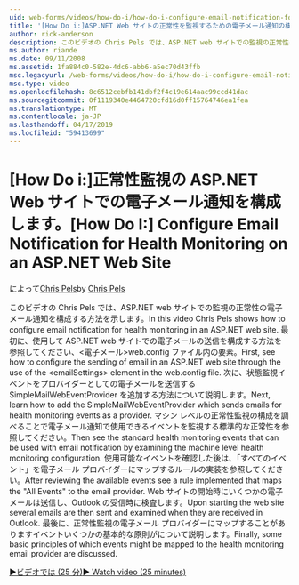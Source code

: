 ```yaml
---
uid: web-forms/videos/how-do-i/how-do-i-configure-email-notification-for-health-monitoring-on-an-aspnet-web-site
title: '[How Do i:]ASP.NET Web サイトの正常性を監視するための電子メール通知の構成 |Microsoft Docs'
author: rick-anderson
description: このビデオの Chris Pels では、ASP.NET web サイトでの監視の正常性の電子メール通知を構成する方法を示します。 最初に、電子メールの送信を構成する方法を参照してください.
ms.author: riande
ms.date: 09/11/2008
ms.assetid: 1fa884c0-582e-4dc6-abb6-a5ec70d43ffb
msc.legacyurl: /web-forms/videos/how-do-i/how-do-i-configure-email-notification-for-health-monitoring-on-an-aspnet-web-site
msc.type: video
ms.openlocfilehash: 8c6512cebfb141dbf2f4c19e614aac99ccd41dac
ms.sourcegitcommit: 0f1119340e4464720cfd16d0ff15764746ea1fea
ms.translationtype: MT
ms.contentlocale: ja-JP
ms.lasthandoff: 04/17/2019
ms.locfileid: "59413699"
---
```

# <a name="how-do-i-configure-email-notification-for-health-monitoring-on-an-aspnet-web-site"></a><span data-ttu-id="2b69d-104">[How Do i:]正常性監視の ASP.NET Web サイトでの電子メール通知を構成します。</span><span class="sxs-lookup"><span data-stu-id="2b69d-104">[How Do I:] Configure Email Notification for Health Monitoring on an ASP.NET Web Site</span></span>

<span data-ttu-id="2b69d-105">によって[Chris Pels](https://twitter.com/chrispels)</span><span class="sxs-lookup"><span data-stu-id="2b69d-105">by [Chris Pels](https://twitter.com/chrispels)</span></span>

<span data-ttu-id="2b69d-106">このビデオの Chris Pels では、ASP.NET web サイトでの監視の正常性の電子メール通知を構成する方法を示します。</span><span class="sxs-lookup"><span data-stu-id="2b69d-106">In this video Chris Pels shows how to configure email notification for health monitoring in an ASP.NET web site.</span></span> <span data-ttu-id="2b69d-107">最初に、使用して ASP.NET web サイトでの電子メールの送信を構成する方法を参照してください、&lt;電子メール&gt;web.config ファイル内の要素。</span><span class="sxs-lookup"><span data-stu-id="2b69d-107">First, see how to configure the sending of email in an ASP.NET web site through the use of the &lt;emailSettings&gt; element in the web.config file.</span></span> <span data-ttu-id="2b69d-108">次に、状態監視イベントをプロバイダーとしての電子メールを送信する SimpleMailWebEventProvider を追加する方法について説明します。</span><span class="sxs-lookup"><span data-stu-id="2b69d-108">Next, learn how to add the SimpleMailWebEventProvider which sends emails for health monitoring events as a provider.</span></span> <span data-ttu-id="2b69d-109">マシン レベルの正常性監視の構成を調べることで電子メール通知で使用できるイベントを監視する標準的な正常性を参照してください。</span><span class="sxs-lookup"><span data-stu-id="2b69d-109">Then see the standard health monitoring events that can be used with email notification by examining the machine level health monitoring configuration.</span></span> <span data-ttu-id="2b69d-110">使用可能なイベントを確認した後は、「すべてのイベント」を電子メール プロバイダーにマップするルールの実装を参照してください。</span><span class="sxs-lookup"><span data-stu-id="2b69d-110">After reviewing the available events see a rule implemented that maps the "All Events" to the email provider.</span></span> <span data-ttu-id="2b69d-111">Web サイトの開始時にいくつかの電子メールは送信し、Outlook の受信時に検査します。</span><span class="sxs-lookup"><span data-stu-id="2b69d-111">Upon starting the web site several emails are then sent and examined when they are received in Outlook.</span></span> <span data-ttu-id="2b69d-112">最後に、正常性監視の電子メール プロバイダーにマップすることがありますイベントいくつかの基本的な原則がについて説明します。</span><span class="sxs-lookup"><span data-stu-id="2b69d-112">Finally, some basic principles of which events might be mapped to the health monitoring email provider are discussed.</span></span>

[<span data-ttu-id="2b69d-113">&#9654;ビデオでは (25 分)</span><span class="sxs-lookup"><span data-stu-id="2b69d-113">&#9654; Watch video (25 minutes)</span></span>](https://channel9.msdn.com/Blogs/ASP-NET-Site-Videos/how-do-i-configure-email-notification-for-health-monitoring-on-an-aspnet-web-site)
